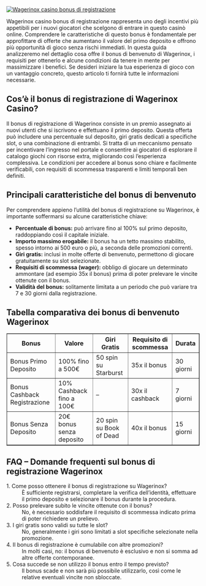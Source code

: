 [![Wagerinox casino bonus di registrazione](https://123-caf.pages.dev/gitsignup.png)](https://vrmoo.ru/Bt82HjjY)

<div>     <p>Wagerinox casino bonus di registrazione rappresenta uno degli incentivi più appetibili per i nuovi giocatori che scelgono di entrare in questo casinò online. Comprendere le caratteristiche di questo bonus è fondamentale per approfittare di offerte che aumentano il valore del primo deposito e offrono più opportunità di gioco senza rischi immediati. In questa guida analizzeremo nel dettaglio cosa offre il bonus di benvenuto di Wagerinox, i requisiti per ottenerlo e alcune condizioni da tenere in mente per massimizzare i benefici. Se desideri iniziare la tua esperienza di gioco con un vantaggio concreto, questo articolo ti fornirà tutte le informazioni necessarie.</p>    <h2>Cos’è il bonus di registrazione di Wagerinox Casino?</h2>   <p>Il bonus di registrazione di Wagerinox consiste in un premio assegnato ai nuovi utenti che si iscrivono e effettuano il primo deposito. Questa offerta può includere una percentuale sul deposito, giri gratis dedicati a specifiche slot, o una combinazione di entrambi. Si tratta di un meccanismo pensato per incentivare l’ingresso nel portale e consentire ai giocatori di esplorare il catalogo giochi con risorse extra, migliorando così l’esperienza complessiva. Le condizioni per accedere al bonus sono chiare e facilmente verificabili, con requisiti di scommessa trasparenti e limiti temporali ben definiti.</p>    <h2>Principali caratteristiche del bonus di benvenuto</h2>   <p>Per comprendere appieno l’utilità del bonus di registrazione su Wagerinox, è importante soffermarsi su alcune caratteristiche chiave:</p>   <ul>     <li><strong>Percentuale di bonus:</strong> può arrivare fino al 100% sul primo deposito, raddoppiando così il capitale iniziale.</li>     <li><strong>Importo massimo erogabile:</strong> il bonus ha un tetto massimo stabilito, spesso intorno ai 500 euro o più, a seconda delle promozioni correnti.</li>     <li><strong>Giri gratis:</strong> inclusi in molte offerte di benvenuto, permettono di giocare gratuitamente su slot selezionate.</li>     <li><strong>Requisiti di scommessa (wager):</strong> obbligo di giocare un determinato ammontare (ad esempio 35x il bonus) prima di poter prelevare le vincite ottenute con il bonus.</li>     <li><strong>Validità del bonus:</strong> solitamente limitata a un periodo che può variare tra 7 e 30 giorni dalla registrazione.</li>   </ul>    <h2>Tabella comparativa dei bonus di benvenuto Wagerinox</h2>   <table border="1" cellspacing="0" cellpadding="5" style="border-collapse: collapse; width: 100%; max-width: 600px;">     <thead>       <tr>         <th>Bonus</th>         <th>Valore</th>         <th>Giri Gratis</th>         <th>Requisito di scommessa</th>         <th>Durata</th>       </tr>     </thead>     <tbody>       <tr>         <td>Bonus Primo Deposito</td>         <td>100% fino a 500€</td>         <td>50 spin su Starburst</td>         <td>35x il bonus</td>         <td>30 giorni</td>       </tr>       <tr>         <td>Bonus Cashback Registrazione</td>         <td>10% Cashback fino a 100€</td>         <td>–</td>         <td>30x il cashback</td>         <td>7 giorni</td>       </tr>       <tr>         <td>Bonus Senza Deposito</td>         <td>20€ bonus senza deposito</td>         <td>20 spin su Book of Dead</td>         <td>40x il bonus</td>         <td>15 giorni</td>       </tr>     </tbody>   </table>    <h2>FAQ – Domande frequenti sul bonus di registrazione Wagerinox</h2>   <dl>     <dt>1. Come posso ottenere il bonus di registrazione su Wagerinox?</dt>     <dd>È sufficiente registrarsi, completare la verifica dell’identità, effettuare il primo deposito e selezionare il bonus durante la procedura.</dd>      <dt>2. Posso prelevare subito le vincite ottenute con il bonus?</dt>     <dd>No, è necessario soddisfare il requisito di scommessa indicato prima di poter richiedere un prelievo.</dd>      <dt>3. I giri gratis sono validi su tutte le slot?</dt>     <dd>No, generalmente i giri sono limitati a slot specifiche selezionate nella promozione.</dd>      <dt>4. Il bonus di registrazione è cumulabile con altre promozioni?</dt>     <dd>In molti casi, no: il bonus di benvenuto è esclusivo e non si somma ad altre offerte contemporanee.</dd>      <dt>5. Cosa succede se non utilizzo il bonus entro il tempo previsto?</dt>     <dd>Il bonus scade e non sarà più possibile utilizzarlo, così come le relative eventuali vincite non sbloccate.</dd>   </dl> </div>